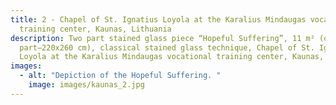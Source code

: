 ```yaml
---
title: 2 - Chapel of St. Ignatius Loyola at the Karalius Mindaugas vocational
  training center, Kaunas, Lithuania
description: Two part stained glass piece “Hopeful Suffering”, 11 m² (one
  part–220x260 cm), classical stained glass technique, Chapel of St. Ignatius
  Loyola at the Karalius Mindaugas vocational training center, Kaunas, 2000.
images:
  - alt: "Depiction of the Hopeful Suffering. "
    image: images/kaunas_2.jpg
---
```

